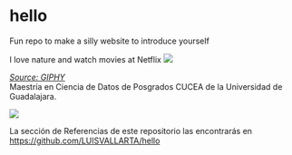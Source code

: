 # hello
Fun repo to make a silly website to introduce yourself

I love nature and watch movies at Netflix
![](https://media.giphy.com/media/PCEbeozRqxFaU/giphy.gif)

*[Source: GIPHY](https://media.giphy.com/media/PCEbeozRqxFaU/giphy.gif)*
<br>
Maestría en Ciencia de Datos de Posgrados CUCEA de la Universidad de Guadalajara.  

![](https://raw.githubusercontent.com/vcuspinera/UDG_MCD_Project_Dev_II/main/actividades/img/MCD_logo.png)

La sección de Referencias de este repositorio las encontrarás en https://github.com/LUISVALLARTA/hello
